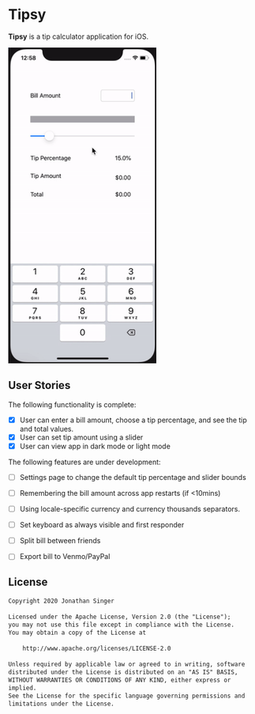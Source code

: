 # Tipsy 

**Tipsy** is a tip calculator application for iOS.

<img src='./Walkthrough.gif' title='Walkthrough' width='300' alt='Walkthrough' />

## User Stories

The following functionality is complete:
* [X] User can enter a bill amount, choose a tip percentage, and see the tip and total values.
* [X] User can set tip amount using a slider
* [X] User can view app in dark mode or light mode

The following features are under development:
* [ ] Settings page to change the default tip percentage and slider bounds
* [ ] Remembering the bill amount across app restarts (if <10mins)
* [ ] Using locale-specific currency and currency thousands separators.
* [ ] Set keyboard as always visible and first responder
* [ ] Split bill between friends
* [ ] Export bill to Venmo/PayPal


## License

    Copyright 2020 Jonathan Singer

    Licensed under the Apache License, Version 2.0 (the "License");
    you may not use this file except in compliance with the License.
    You may obtain a copy of the License at

        http://www.apache.org/licenses/LICENSE-2.0

    Unless required by applicable law or agreed to in writing, software
    distributed under the License is distributed on an "AS IS" BASIS,
    WITHOUT WARRANTIES OR CONDITIONS OF ANY KIND, either express or implied.
    See the License for the specific language governing permissions and
    limitations under the License.
